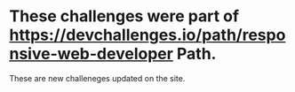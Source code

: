 # These challenges were part of https://devchallenges.io/path/responsive-web-developer Path.
These are new challeneges updated on the site. 


